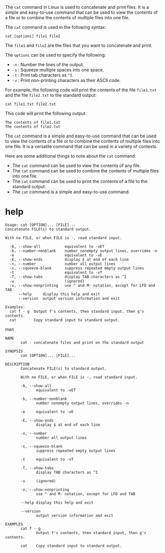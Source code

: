 The `cat` command in Linux is used to concatenate and print files. It is a simple and easy-to-use command that can be used to view the contents of a file or to combine the contents of multiple files into one file.

The `cat` command is used in the following syntax:

```
cat [options] file1 file2
```

The `file1` and `file2` are the files that you want to concatenate and print.

The `options` can be used to specify the following:

* `-n` : Number the lines of the output.
* `-s` : Squeeze multiple spaces into one space.
* `-t` : Print tab characters as `^I`.
* `-v` : Print non-printing characters as their ASCII code.

For example, the following code will print the contents of the file `file1.txt` and the file `file2.txt` to the standard output:

```
cat file1.txt file2.txt
```

This code will print the following output:

```
The contents of file1.txt
The contents of file2.txt
```

The `cat` command is a simple and easy-to-use command that can be used to view the contents of a file or to combine the contents of multiple files into one file. It is a versatile command that can be used in a variety of contexts.

Here are some additional things to note about the `cat` command:

* The `cat` command can be used to view the contents of any file.
* The `cat` command can be used to combine the contents of multiple files into one file.
* The `cat` command can be used to print the contents of a file to the standard output.
* The `cat` command is a simple and easy-to-use command.
# help

```
Usage: cat [OPTION]... [FILE]...
Concatenate FILE(s) to standard output.

With no FILE, or when FILE is -, read standard input.

  -A, --show-all           equivalent to -vET
  -b, --number-nonblank    number nonempty output lines, overrides -n
  -e                       equivalent to -vE
  -E, --show-ends          display $ at end of each line
  -n, --number             number all output lines
  -s, --squeeze-blank      suppress repeated empty output lines
  -t                       equivalent to -vT
  -T, --show-tabs          display TAB characters as ^I
  -u                       (ignored)
  -v, --show-nonprinting   use ^ and M- notation, except for LFD and TAB
      --help     display this help and exit
      --version  output version information and exit

Examples:
  cat f - g  Output f's contents, then standard input, then g's contents.
  cat        Copy standard input to standard output.
```

man

```
NAME
       cat - concatenate files and print on the standard output

SYNOPSIS
       cat [OPTION]... [FILE]...

DESCRIPTION
       Concatenate FILE(s) to standard output.

       With no FILE, or when FILE is -, read standard input.

       -A, --show-all
              equivalent to -vET

       -b, --number-nonblank
              number nonempty output lines, overrides -n

       -e     equivalent to -vE

       -E, --show-ends
              display $ at end of each line

       -n, --number
              number all output lines

       -s, --squeeze-blank
              suppress repeated empty output lines

       -t     equivalent to -vT

       -T, --show-tabs
              display TAB characters as ^I

       -u     (ignored)

       -v, --show-nonprinting
              use ^ and M- notation, except for LFD and TAB

       --help display this help and exit

       --version
              output version information and exit

EXAMPLES
       cat f - g
              Output f's contents, then standard input, then g's contents.

       cat    Copy standard input to standard output.
```
